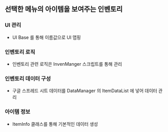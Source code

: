 ## 선택한 메뉴의 아이템을 보여주는 인벤토리

### UI 관리
- UI Base 를 통해 이름값으로 UI 맵핑

### 인벤토리 로직
- 인벤토리 관련 로직은 InvenManger 스크립트를 통해 관리

### 인벤토리 데이터 구성
- 구글 스프레드 시트 데이터를 DataManager 의 ItemDataList 에 넣어 데이터 관리

### 아이템 정보
- ItemInfo 클래스를 통해 기본적인 데이터 생성
